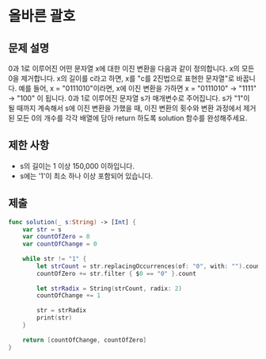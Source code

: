 # 올바른 괄호
## 문제 설명
0과 1로 이루어진 어떤 문자열 x에 대한 이진 변환을 다음과 같이 정의합니다.
x의 모든 0을 제거합니다.
x의 길이를 c라고 하면, x를 "c를 2진법으로 표현한 문자열"로 바꿉니다.
예를 들어, x = "0111010"이라면, x에 이진 변환을 가하면 x = "0111010" -> "1111" -> "100" 이 됩니다.
0과 1로 이루어진 문자열 s가 매개변수로 주어집니다. s가 "1"이 될 때까지 계속해서 s에 이진 변환을 가했을 때, 이진 변환의 횟수와 변환 과정에서 제거된 모든 0의 개수를 각각 배열에 담아 return 하도록 solution 함수를 완성해주세요.

## 제한 사항
- s의 길이는 1 이상 150,000 이하입니다.
- s에는 '1'이 최소 하나 이상 포함되어 있습니다.


## 제출

```swift
func solution(_ s:String) -> [Int] {
    var str = s 
    var countOfZero = 0
    var countOfChange = 0
    
    while str != "1" {
        let strCount = str.replacingOccurrences(of: "0", with: "").count
        countOfZero += str.filter { $0 == "0" }.count
        
        let strRadix = String(strCount, radix: 2)
        countOfChange += 1
        
        str = strRadix
        print(str)
    }
    
    return [countOfChange, countOfZero]
}
```
